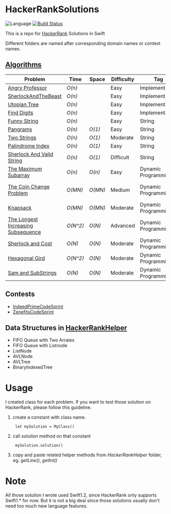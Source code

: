 # HackerRankSolutions 
![Language](https://img.shields.io/badge/language-Swift-orange.svg) [![Build Status](https://travis-ci.org/jindulys/HackerRankSolutions.svg)](https://travis-ci.org/jindulys/HackerRankSolutions)

This is a repo for [HackerRank](https://www.hackerrank.com/domains) Solutions in Swift

Different folders are named after corresponding domain names or contest names.

## [Algorithms](HRSwift/Algorithms)
 Problem         |    Time           | Space           | Difficulty    | Tag          | Note
---------------- |  ---------------- | --------------- | ------------- |--------------| -----
[Angry Professor](https://www.hackerrank.com/challenges/angry-professor) |  _O(n)_   |    | Easy | Implementation
[SherlockAndTheBeast](https://www.hackerrank.com/challenges/sherlock-and-the-beast) |  _O(n)_   |    | Easy | Implementation
[Utopian Tree](https://www.hackerrank.com/challenges/utopian-tree) |  _O(n)_   |    | Easy | Implementation
[Find Digits](https://www.hackerrank.com/challenges/find-digits) |  _O(n)_   |    | Easy | Implementation
[Funny String](https://www.hackerrank.com/challenges/funny-string) |  _O(n)_   |    | Easy | String
[Pangrams](https://www.hackerrank.com/challenges/pangrams) |  _O(n)_   |  _O(1)_  | Easy | String
[Two Strings](https://www.hackerrank.com/challenges/two-strings) |  _O(n)_   |  _O(1)_  | Moderate | String | Set
[Palindrome Index](https://www.hackerrank.com/challenges/palindrome-index) |  _O(n)_   |  _O(1)_  | Easy | String 
[Sherlock And Valid String](https://www.hackerrank.com/challenges/sherlock-and-valid-string) |  _O(n)_   |  _O(1)_  | Difficult | String | Dictionary
[The Maximum Subarray](https://www.hackerrank.com/challenges/maxsubarray) |  _O(n)_   | _O(n)_  | Easy | Dynamic Programming
[The Coin Change Problem](https://www.hackerrank.com/challenges/coin-change) |  _O(MN)_   | _O(MN)_  | Medium | Dynamic Programming | bottom-up table construction
[Knapsack](https://www.hackerrank.com/challenges/unbounded-knapsack) |  _O(MN)_   | _O(MN)_  | Moderate | Dynamic Programming | memoization in swift
[The Longest Increasing Subsequence](https://www.hackerrank.com/challenges/longest-increasing-subsequent) |  _O(N^2)_   | _O(N)_  | Advanced | Dynamic Programming | time out
[Sherlock and Cost](https://www.hackerrank.com/challenges/sherlock-and-cost) |  _O(N)_   | _O(N)_  | Moderate | Dynamic Programming | 
[Hexagonal Gird](https://www.hackerrank.com/challenges/hexagonal-grid) |  _O(N^2)_   | _O(N)_  | Moderate | Dynamic Programming | recursive solution
[Sam and SubStrings](https://www.hackerrank.com/challenges/sam-and-substrings) |  _O(N)_   | _O(N)_  | Moderate | Dynamic Programming | 

## Contests
* [IndeedPrimeCodeSprint](https://www.hackerrank.com/contests/indeed-prime-codesprint/challenges)
* [ZenefitsCodeSprint](https://www.hackerrank.com/contests/zenhacks/challenges)

## Data Structures in [HackerRankHelper](HRSwift/HackerRankHelper/HackerRankHelper.swift)
* FIFO Queue with Two Arraies
* FIFO Queue with Listnode
* ListNode
* AVLNode
* AVLTree
* BinaryIndexedTree

# Usage

I created class for each problem. If you want to test those solution on HackerRank, please follow this guideline.

1. create a constant with class name.

        let mySolution = MyClass()
2. call *solution* method on that constant

        mySolution.solution()
3. copy and paste related helper methods from *HackerRankHelper* folder, eg. *getLine()*, *getInt()*

# Note

All those solution I wrote used Swift1.2, since HackerRank only supports Swift1.* for now. But it is not a big deal since those solutions usually don't need too much new language features.
